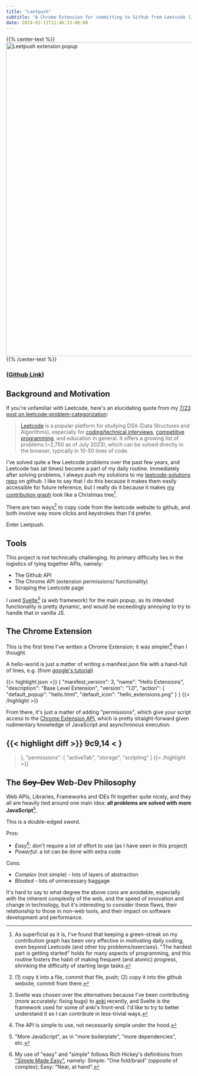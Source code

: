 ```yaml
---
title: "Leetpush"
subtitle: "A Chrome Extension for committing to Github from Leetcode (JS)"
date: 2024-02-11T11:46:13-06:00
---
```


{{% center-text %}}
<img src="/images/leetpush.jpg" alt="Leetpush extension popup" width="850px"/>
{{% /center-text %}}

### ([Github Link](https://github.com/lucasscharenbroch/leetpush))

## Background and Motivation

If you're unfamiliar with Leetcode, here's an elucidating quote from my [7/23 post on leetcode-problem-categorization](/blog/leetcode-4-types-of-problems):
> [Leetcode](https://leetcode.com/) is a popular platform for studying DSA (Data Structures and Algorithms), especially for [coding/technical interviews](https://en.wikipedia.org/wiki/Coding_interview), [competitive programming](https://en.wikipedia.org/wiki/Competitive_programming), and education in general. It offers a growing list of problems (~2,750 as of July 2023), which can be solved directly in the browser, typically in 10-50 lines of code.

I've solved quite a few Leetcode problems over the past few years, and Leetcode has (at times) become a part of my daily routine.
Immediately after solving problems, I always push my solutions to my [leetcode-solutions repo](https://github.com/lucasscharenbroch/leetcode-solutions) on github. I like to say that I do this because it makes them easily accessible for future reference, but I really do it because it makes [my contribution graph](https://github.com/lucasscharenbroch) look like a Christmas tree[^contribution-graph].

[^contribution-graph]: As superficial as it is, I've found that keeping a green-streak on my contribution graph has been very effective in motivating daily coding, even beyond Leetcode (and other toy problems/exercises). "The hardest part is getting started" holds for many aspects of programming, and this routine fosters the habit of making frequent (and atomic) progress, shrinking the difficulty of starting large tasks.

There are two ways[^2ways] to copy code from the leetcode website to github, and both involve way more clicks and keystrokes than I'd prefer.

Enter Leetpush.

[^2ways]: (1) copy it into a file, commit that file, push; (2) copy it into the github website, commit from there.

## Tools

This project is not technically challenging.
Its primary difficulty lies in the logistics of tying together APIs, namely:

- The Github API
- The Chrome API (extension permissions/ functionality)
- Scraping the Leetcode page

I used [Svelte](https://en.wikipedia.org/wiki/Svelte)[^svelte] (a web framework) for the main popup, as its intended functionality is pretty dynamic, and would be exceedingly annoying to try to handle that in vanilla JS.

[^svelte]: Svelte was chosen over the alternatives because I've been contributing (more accurately: fixing bugs) to [anki](https://github.com/ankitects/anki) recently, and Svelte is the framework used for some of anki's front-end.
I'd like to try to better understand it so I can contribute in less-trivial ways.

## The Chrome Extension

This is the first time I've written a Chrome Extension; it was simpler[^chrome-simple] than I thought.

[^chrome-simple]: The API is simple to use, not necessarily simple under the hood.

A hello-world is just a matter of writing a manifest.json file with a hand-full of lines, e.g.
(from [google's tutorial](https://developer.chrome.com/docs/extensions/get-started/tutorial/hello-world))

{{< highlight json >}}
{
  "manifest_version": 3,
  "name": "Hello Extensions",
  "description": "Base Level Extension",
  "version": "1.0",
  "action": {
    "default_popup": "hello.html",
    "default_icon": "hello_extensions.png"
  }
}
{{< /highlight >}}

From there, it's just a matter of adding "permissions", which give your script access to the [Chrome Extension API](https://developer.chrome.com/docs/extensions/reference/api/), which is pretty straight-forward given rudimentary knowledge of JavaScript and asynchronous execution.

{{< highlight diff >}}
9c9,14
<   }
---
>   },
>   "permissions": [
>     "activeTab",
>     "storage",
>     "scripting"
>   ]
{{< /highlight >}}

## The ~~Soy-Dev~~ Web-Dev Philosophy

Web APIs, Libraries, Frameworks and IDEs fit together quite nicely, and they all are heavily tied around one main idea: **all problems are solved with more JavaScript**[^more-js].

[^more-js]: "More JavaScript", as in "more boilerplate", "more dependencies", etc.

This is a double-edged sword.

Pros:
- *Easy*[^easy]: don't require a lot of effort to use (as I have seen in this project)
- *Powerful*: a lot can be done with extra code

[^easy]: My use of "easy" and "simple" follows Rich Hickey's definitions from ["Simple Made Easy"](https://www.youtube.com/watch?v=SxdOUGdseq4), namely: Simple: "One fold/braid" (opposite of complex); Easy: "Near, at hand".

Cons:
- *Complex* (not simple) - lots of layers of abstraction
- *Bloated* - lots of unnecessary baggage

It's hard to say to what degree the above cons are avoidable, especially with the inherent complexity of the web, and the speed of innovation and change in technology, but it's interesting to consider these flaws, their relationship to those in non-web tools, and their impact on software development and performance.
